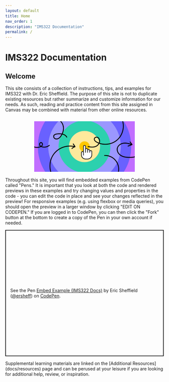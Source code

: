 ```yaml
---
layout: default
title: Home
nav_order: 1
description: "IMS322 Documentation"
permalink: /
---
```


# IMS322 Documentation

## Welcome
This site consists of a collection of instructions, tips, and examples for IMS322 with Dr. Eric Sheffield. The purpose of this site is not to duplicate existing resources but rather summarize and customize information for our needs. As such, reading and practice content from this site assigned in Canvas may be combined with material from other online resources.
<div style="display: flex; justify-content: center;">
	<figure style="max-width: 320px"><img src="docs/images/interaction-design.webp" style="width: 100%"></figure>
</div>
Throughout this site, you will find embedded examples from CodePen called "Pens." It is important that you look at both the code and rendered previews in these examples and try changing values and properties in the code - you can edit the code in place and see your changes reflected in the preview! For responsive examples (e.g. using flexbox or media queries), you should open the preview in a larger window by clicking "EDIT ON CODEPEN." If you are logged in to CodePen, you can then click the "Fork" button at the bottom to create a copy of the Pen in your own account if needed.
<p class="codepen" data-height="400" data-default-tab="html,result" data-slug-hash="WNPVYVb" data-editable="true" data-user="ersheff" style="height: 400px; box-sizing: border-box; display: flex; align-items: center; justify-content: center; border: 2px solid; margin: 1em 0; padding: 1em;">
  <span>See the Pen <a href="https://codepen.io/ersheff/pen/WNPVYVb">
  Embed Example (IMS322 Docs)</a> by Eric Sheffield (<a href="https://codepen.io/ersheff">@ersheff</a>)
  on <a href="https://codepen.io">CodePen</a>.</span>
</p>
Supplemental learning materials are linked on the [Additional Resources](docs/resources) page and can be perused at your leisure if you are looking for additional help, review, or inspiration.
<script async src="https://cpwebassets.codepen.io/assets/embed/ei.js"></script>